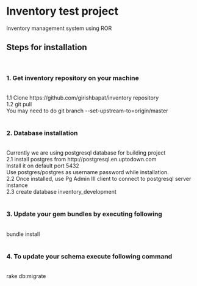# Inventory test project

Inventory management system using ROR

<h2> Steps for installation </h2><br>
<h3>1. Get inventory repository on your machine</h3> <br>
1.1 Clone https://github.com/girishbapat/inventory repository <br>
1.2 git pull <br>
You may need to do git branch --set-upstream-to=origin/master <br> <br>

<h3> 2. Database installation </h3> <br>
Currently we are using postgresql database for building project <br>
2.1 install postgres from http://postgresql.en.uptodown.com  <br>
Install it on default port 5432 <br>
Use postgres/postgres as username password while installation. <br>
2.2 Once installed, use Pg Admin III client to connect to postgresql server instance  <br>
2.3 create database inventory_development <br> <br>

<h3> 3. Update your gem bundles by executing following</h3> <br>
bundle install <br> <br>

<h3>4. To update your schema execute following command </h3><br>
rake db:migrate <br>
